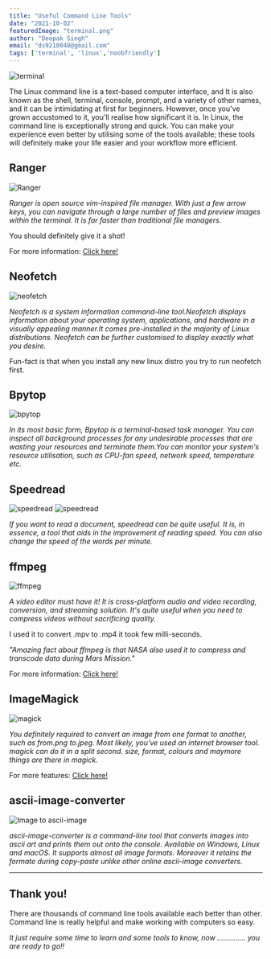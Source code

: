 ```yaml
---
title: "Useful Command Line Tools"
date: "2021-10-02"
featuredImage: "terminal.png"
author: "Deepak Singh"
email: "ds9210048@gmail.com"
tags: ['terminal', 'linux','noobfriendly']
---
```


![terminal](terminal.png)

The Linux command line is a text-based computer interface, and It is also known as the shell, terminal, console, prompt, and a variety of other names, and it can be intimidating at first for beginners.
However, once you've grown accustomed to it, you'll realise how significant it is.
In Linux, the command line is exceptionally strong and quick.
You can make your experience even better by utilising some of the tools available; these tools will definitely make your life easier and your workflow more efficient.



## Ranger

![Ranger](ranger.gif) 

*Ranger is open source vim-inspired file manager. With just a few arrow keys, you can navigate through a large number of files and preview images within the terminal. It is far faster than traditional file managers.*

You should definitely give it a shot!

For more information: [Click here!](https://github.com/ranger/ranger)


## Neofetch

![neofetch](neofetch.png)

*Neofetch is a system information command-line tool.Neofetch displays information about your operating system, applications, and hardware in a visually appealing manner.It comes pre-installed in the majority of Linux distributions. Neofetch can be further customised to display exactly what you desire.*

Fun-fact is that when you install any new linux distro you try to run neofetch first.



## Bpytop

![bpytop](bpytop.png)

*In its most basic form, Bpytop is a terminal-based task manager. You can inspect all background processes for any undesirable processes that are wasting your resources and terminate them.You can monitor your system's resource utilisation, such as CPU-fan speed, network speed, temperature etc.*



## Speedread

![speedread](speedread1.gif)
![speedread](speedread2.gif)

*If you want to read a document, speedread can be quite useful. It is, in essence, a tool that aids in the improvement of reading speed. You can also change the speed of the words per minute.*



## ffmpeg

![ffmpeg](ffmpeg.png)

*A video editor must have it! It is cross-platform audio and video recording, conversion, and streaming solution. It's quite useful when you need to compress videos without sacrificing quality.*

I used it to convert .mpv to .mp4 it took few milli-seconds.

*"Amazing fact about ffmpeg is that NASA also used it to compress and transcode data during Mars Mission."*

For more information: [Click here!](https://ffmpeg.org/)


## ImageMagick

![magick](magick.gif)

*You definitely required to convert an image from one format to another, such as from.png to.jpeg. Most likely, you've used an internet browser tool. magick can do it in a split second. size, format, colours and maymore things are there in magick.* 

For more features: [Click here!](https://imagemagick.org/index.php)



## ascii-image-converter

![Image to ascii-image](ascii.gif)

*ascii-image-converter is a command-line tool that converts images into ascii art and prints them out onto the console. Available on Windows, Linux and macOS. It supports almost all image formats. Moreover it retains the formate during copy-paste unlike other online ascii-image converters.*


---



## Thank you!

There are thousands of command line tools available each better than other. Command line is really helpful and make working with computers so easy. 

*It just require some time to learn and some tools to know, now .............. you are ready to go!!*